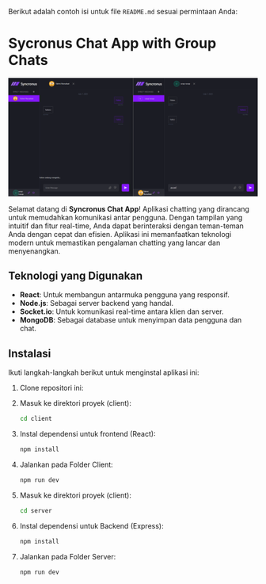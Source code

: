 Berikut adalah contoh isi untuk file `README.md` sesuai permintaan Anda:


# Sycronus Chat App with Group Chats

![Screenshot](https://raw.githubusercontent.com/Fahminurs/Syncronus-Chat-Realtime/refs/heads/main/Screenshot%202025-07-07%20215820.png)

Selamat datang di **Syncronus Chat App**! Aplikasi chatting yang dirancang untuk memudahkan komunikasi antar pengguna. Dengan tampilan yang intuitif dan fitur real-time, Anda dapat berinteraksi dengan teman-teman Anda dengan cepat dan efisien. Aplikasi ini memanfaatkan teknologi modern untuk memastikan pengalaman chatting yang lancar dan menyenangkan.

## Teknologi yang Digunakan

- **React**: Untuk membangun antarmuka pengguna yang responsif.
- **Node.js**: Sebagai server backend yang handal.
- **Socket.io**: Untuk komunikasi real-time antara klien dan server.
- **MongoDB**: Sebagai database untuk menyimpan data pengguna dan chat.

## Instalasi

Ikuti langkah-langkah berikut untuk menginstal aplikasi ini:

1. Clone repositori ini:

2. Masuk ke direktori proyek (client):

   ```bash
   cd client
   ```

3. Instal dependensi untuk frontend (React):

   ```bash
   npm install
   ```

4. Jalankan pada Folder Client:
   ```bash
   npm run dev
   ```

5. Masuk ke direktori proyek (client):

   ```bash
   cd server
   ```

6. Instal dependensi untuk Backend (Express):

   ```bash
   npm install
   ```

7. Jalankan pada Folder Server:
   ```bash
   npm run dev
   ```

